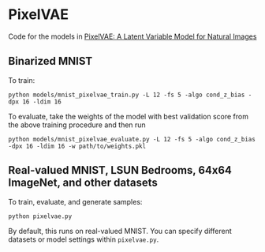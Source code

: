 # PixelVAE

Code for the models in [PixelVAE: A Latent Variable Model for Natural Images](https://arxiv.org/abs/1611.05013)

## Binarized MNIST

To train:

```
python models/mnist_pixelvae_train.py -L 12 -fs 5 -algo cond_z_bias -dpx 16 -ldim 16
```

To evaluate, take the weights of the model with best validation score from the above training procedure and then run

```
python models/mnist_pixelvae_evaluate.py -L 12 -fs 5 -algo cond_z_bias -dpx 16 -ldim 16 -w path/to/weights.pkl
```

## Real-valued MNIST, LSUN Bedrooms, 64x64 ImageNet, and other datasets

To train, evaluate, and generate samples:

```
python pixelvae.py
```

By default, this runs on real-valued MNIST. You can specify different datasets or model settings within `pixelvae.py`.
